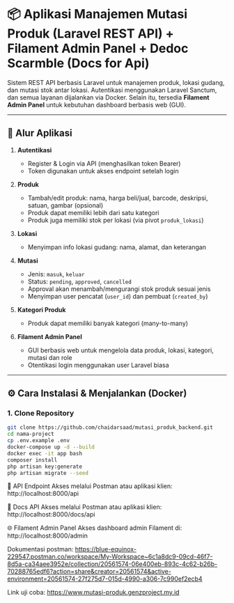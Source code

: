 # 📦 Aplikasi Manajemen Mutasi Produk (Laravel REST API) + Filament Admin Panel + Dedoc Scarmble (Docs for Api)

Sistem REST API berbasis Laravel untuk manajemen produk, lokasi gudang, dan mutasi stok antar lokasi. Autentikasi menggunakan Laravel Sanctum, dan semua layanan dijalankan via Docker. Selain itu, tersedia **Filament Admin Panel** untuk kebutuhan dashboard berbasis web (GUI).

---

## 🔄 Alur Aplikasi

1. **Autentikasi**

    - Register & Login via API (menghasilkan token Bearer)
    - Token digunakan untuk akses endpoint setelah login

2. **Produk**

    - Tambah/edit produk: nama, harga beli/jual, barcode, deskripsi, satuan, gambar (opsional)
    - Produk dapat memiliki lebih dari satu kategori
    - Produk juga memiliki stok per lokasi (via pivot `produk_lokasi`)

3. **Lokasi**

    - Menyimpan info lokasi gudang: nama, alamat, dan keterangan

4. **Mutasi**

    - Jenis: `masuk`, `keluar`
    - Status: `pending`, `approved`, `cancelled`
    - Approval akan menambah/mengurangi stok produk sesuai jenis
    - Menyimpan user pencatat (`user_id`) dan pembuat (`created_by`)

5. **Kategori Produk**

    - Produk dapat memiliki banyak kategori (many-to-many)

6. **Filament Admin Panel**
    - GUI berbasis web untuk mengelola data produk, lokasi, kategori, mutasi dan role
    - Otentikasi login menggunakan user Laravel biasa

---

## ⚙️ Cara Instalasi & Menjalankan (Docker)

### 1. Clone Repository

```bash
git clone https://github.com/chaidarsaad/mutasi_produk_backend.git
cd nama-project
cp .env.example .env
docker-compose up -d --build
docker exec -it app bash
composer install
php artisan key:generate
php artisan migrate --seed
```

🔐 API Endpoint
Akses melalui Postman atau aplikasi klien:
http://localhost:8000/api

🔐 Docs API
Akses melalui Postman atau aplikasi klien:
http://localhost:8000/docs/api

🌐 Filament Admin Panel
Akses dashboard admin Filament di:
http://localhost:8000/admin

Dokumentasi postman:
https://blue-equinox-229547.postman.co/workspace/My-Workspace~6c1a8dc9-09cd-46f7-8d5a-ca34aee3952e/collection/20561574-06e400eb-893c-4c62-b26b-70288765edf6?action=share&creator=20561574&active-environment=20561574-27f275d7-015d-4990-a306-7c990ef2ecb4

Link uji coba:
https://www.mutasi-produk.genzproject.my.id
